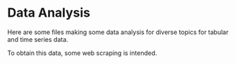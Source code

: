 # Data Analysis

Here are some files making some data analysis for diverse topics for tabular and time series data.

To obtain this data, some web scraping is intended.
